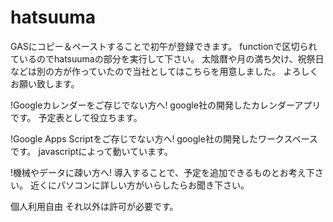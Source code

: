 # hatsuuma
GASにコピー＆ペーストすることで初午が登録できます。
functionで区切られているのでhatsuumaの部分を実行して下さい。
太陰暦や月の満ち欠け、祝祭日などは別の方が作っていたので当社としてはこちらを用意しました。
よろしくお願い致します。

!Googleカレンダーをご存じでない方へ!
google社の開発したカレンダーアプリです。
予定表として役立ちます。

!Google Apps Scriptをご存じでない方へ!
google社の開発したワークスペースです。
javascriptによって動いています。

!機械やデータに疎い方へ!
導入することで、予定を追加できるものとお考え下さい。
近くにパソコンに詳しい方がいらしたらお聞き下さい。

個人利用自由
それ以外は許可が必要です。
